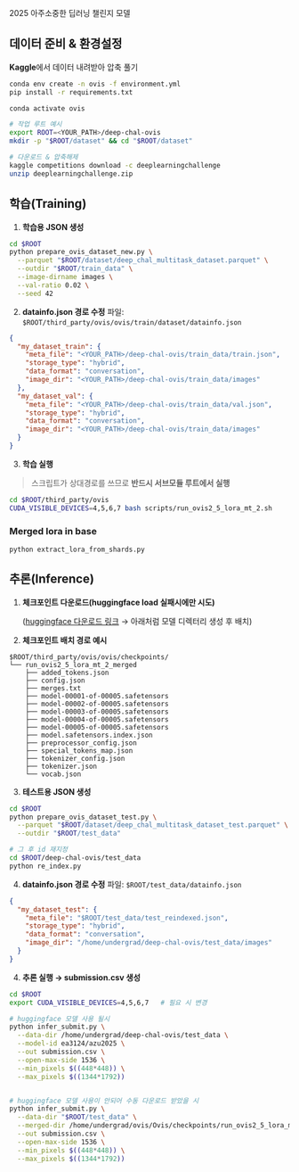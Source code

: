 2025 아주소중한 딥러닝 챌린지 모델

## 데이터 준비 & 환경설정

**Kaggle**에서 데이터 내려받아 압축 풀기

```bash
conda env create -n ovis -f environment.yml
pip install -r requirements.txt

conda activate ovis 

# 작업 루트 예시
export ROOT=<YOUR_PATH>/deep-chal-ovis
mkdir -p "$ROOT/dataset" && cd "$ROOT/dataset"

# 다운로드 & 압축해제
kaggle competitions download -c deeplearningchallenge
unzip deeplearningchallenge.zip
```

## 학습(Training)

1. **학습용 JSON 생성**

```bash
cd $ROOT
python prepare_ovis_dataset_new.py \
  --parquet "$ROOT/dataset/deep_chal_multitask_dataset.parquet" \
  --outdir "$ROOT/train_data" \
  --image-dirname images \
  --val-ratio 0.02 \
  --seed 42
```

2. **datainfo.json 경로 수정**
   파일: `$ROOT/third_party/ovis/ovis/train/dataset/datainfo.json`

```json
{
  "my_dataset_train": {
    "meta_file": "<YOUR_PATH>/deep-chal-ovis/train_data/train.json",
    "storage_type": "hybrid",
    "data_format": "conversation",
    "image_dir": "<YOUR_PATH>/deep-chal-ovis/train_data/images"
  },
  "my_dataset_val": {
    "meta_file": "<YOUR_PATH>/deep-chal-ovis/train_data/val.json",
    "storage_type": "hybrid",
    "data_format": "conversation",
    "image_dir": "<YOUR_PATH>/deep-chal-ovis/train_data/images"
  }
}
```

3. **학습 실행**

> 스크립트가 상대경로를 쓰므로 **반드시 서브모듈 루트에서 실행**

```bash
cd $ROOT/third_party/ovis
CUDA_VISIBLE_DEVICES=4,5,6,7 bash scripts/run_ovis2_5_lora_mt_2.sh
```

### Merged lora in base

```
python extract_lora_from_shards.py
```

## 추론(Inference)

1. **체크포인트 다운로드(huggingface load 실패시에만 시도)**

   ([huggingface 다운로드 링크](https://huggingface.co/ea3124/azu2025) → 아래처럼 모델 디렉터리 생성 후 배치)

2. **체크포인트 배치 경로 예시**

```
$ROOT/third_party/ovis/ovis/checkpoints/
└── run_ovis2_5_lora_mt_2_merged
    ├── added_tokens.json
    ├── config.json
    ├── merges.txt
    ├── model-00001-of-00005.safetensors
    ├── model-00002-of-00005.safetensors
    ├── model-00003-of-00005.safetensors
    ├── model-00004-of-00005.safetensors
    ├── model-00005-of-00005.safetensors
    ├── model.safetensors.index.json
    ├── preprocessor_config.json
    ├── special_tokens_map.json
    ├── tokenizer_config.json
    ├── tokenizer.json
    └── vocab.json
```

3. **테스트용 JSON 생성**

```bash
cd $ROOT
python prepare_ovis_dataset_test.py \
  --parquet "$ROOT/dataset/deep_chal_multitask_dataset_test.parquet" \
  --outdir "$ROOT/test_data"

# 그 후 id 재지정
cd $ROOT/deep-chal-ovis/test_data
python re_index.py
```

4. **datainfo.json 경로 수정**
   파일: `$ROOT/test_data/datainfo.json`

```json
{
  "my_dataset_test": {
    "meta_file": "$ROOT/test_data/test_reindexed.json",
    "storage_type": "hybrid",
    "data_format": "conversation",
    "image_dir": "/home/undergrad/deep-chal-ovis/test_data/images"
  }
}
```

4. **추론 실행 → submission.csv 생성**

```bash
cd $ROOT
export CUDA_VISIBLE_DEVICES=4,5,6,7   # 필요 시 변경

# huggingface 모델 사용 될시
python infer_submit.py \
  --data-dir /home/undergrad/deep-chal-ovis/test_data \
  --model-id ea3124/azu2025 \
  --out submission.csv \
  --open-max-side 1536 \
  --min_pixels $((448*448)) \
  --max_pixels $((1344*1792))


# huggingface 모델 사용이 안되어 수동 다운로드 받았을 시
python infer_submit.py \
  --data-dir "$ROOT/test_data" \
  --merged-dir /home/undergrad/ovis/Ovis/checkpoints/run_ovis2_5_lora_mt_2_merged \
  --out submission.csv \
  --open-max-side 1536 \
  --min_pixels $((448*448)) \
  --max_pixels $((1344*1792))
```

